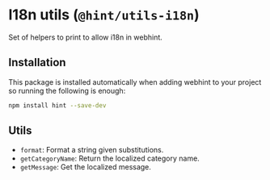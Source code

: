# I18n utils (`@hint/utils-i18n`)

Set of helpers to print to allow i18n in webhint.

## Installation

This package is installed automatically when adding webhint to your project
so running the following is enough:

```bash
npm install hint --save-dev
```

## Utils

* `format`: Format a string given substitutions.
* `getCategoryName`: Return the localized category name.
* `getMessage`: Get the localized message.
